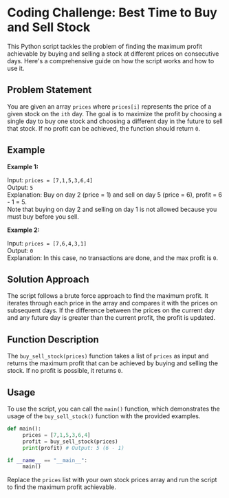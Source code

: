 # Coding Challenge: Best Time to Buy and Sell Stock

This Python script tackles the problem of finding the maximum profit achievable by buying and selling a stock at different prices on consecutive days. Here's a comprehensive guide on how the script works and how to use it.

## Problem Statement

You are given an array `prices` where `prices[i]` represents the price of a given stock on the `ith` day. The goal is to maximize the profit by choosing a single day to buy one stock and choosing a different day in the future to sell that stock. If no profit can be achieved, the function should return `0`.

## Example

**Example 1:**

Input: `prices = [7,1,5,3,6,4]`  
Output: `5`  
Explanation: Buy on day 2 (price = 1) and sell on day 5 (price = 6), profit = 6 - 1 = 5.  
Note that buying on day 2 and selling on day 1 is not allowed because you must buy before you sell.

**Example 2:**

Input: `prices = [7,6,4,3,1]`  
Output: `0`  
Explanation: In this case, no transactions are done, and the max profit is `0`.

## Solution Approach

The script follows a brute force approach to find the maximum profit. It iterates through each price in the array and compares it with the prices on subsequent days. If the difference between the prices on the current day and any future day is greater than the current profit, the profit is updated.

## Function Description

The `buy_sell_stock(prices)` function takes a list of `prices` as input and returns the maximum profit that can be achieved by buying and selling the stock. If no profit is possible, it returns `0`.

## Usage

To use the script, you can call the `main()` function, which demonstrates the usage of the `buy_sell_stock()` function with the provided examples.

```python
def main():
     prices = [7,1,5,3,6,4]
     profit = buy_sell_stock(prices)
     print(profit) # Output: 5 (6 - 1)

if __name__ == "__main__":
     main()
```

Replace the `prices` list with your own stock prices array and run the script to find the maximum profit achievable.
